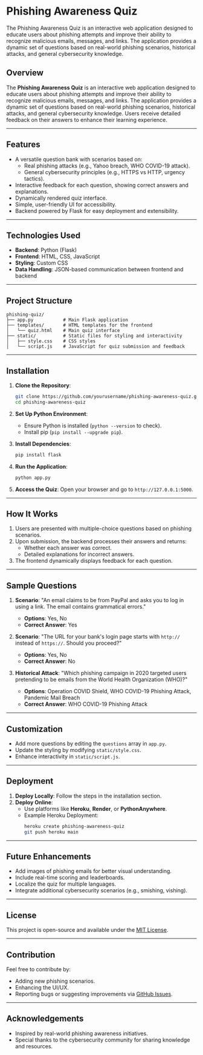 # Phishing Awareness Quiz
The Phishing Awareness Quiz is an interactive web application designed to educate users about phishing attempts and improve their ability to recognize malicious emails, messages, and links. The application provides a dynamic set of questions based on real-world phishing scenarios, historical attacks, and general cybersecurity knowledge.


## Overview
The **Phishing Awareness Quiz** is an interactive web application designed to educate users about phishing attempts and improve their ability to recognize malicious emails, messages, and links. The application provides a dynamic set of questions based on real-world phishing scenarios, historical attacks, and general cybersecurity knowledge. Users receive detailed feedback on their answers to enhance their learning experience.

---

## Features
- A versatile question bank with scenarios based on:
  - Real phishing attacks (e.g., Yahoo breach, WHO COVID-19 attack).
  - General cybersecurity principles (e.g., HTTPS vs HTTP, urgency tactics).
- Interactive feedback for each question, showing correct answers and explanations.
- Dynamically rendered quiz interface.
- Simple, user-friendly UI for accessibility.
- Backend powered by Flask for easy deployment and extensibility.

---

## Technologies Used
- **Backend**: Python (Flask)
- **Frontend**: HTML, CSS, JavaScript
- **Styling**: Custom CSS
- **Data Handling**: JSON-based communication between frontend and backend

---

## Project Structure
```
phishing-quiz/
├── app.py           # Main Flask application
├── templates/       # HTML templates for the frontend
│   └── quiz.html    # Main quiz interface
├── static/          # Static files for styling and interactivity
│   ├── style.css    # CSS styles
│   └── script.js    # JavaScript for quiz submission and feedback
```

---

## Installation
1. **Clone the Repository**:
   ```bash
   git clone https://github.com/yourusername/phishing-awareness-quiz.git
   cd phishing-awareness-quiz
   ```

2. **Set Up Python Environment**:
   - Ensure Python is installed (`python --version` to check).
   - Install pip (`pip install --upgrade pip`).

3. **Install Dependencies**:
   ```bash
   pip install flask
   ```

4. **Run the Application**:
   ```bash
   python app.py
   ```

5. **Access the Quiz**:
   Open your browser and go to `http://127.0.0.1:5000`.

---

## How It Works
1. Users are presented with multiple-choice questions based on phishing scenarios.
2. Upon submission, the backend processes their answers and returns:
   - Whether each answer was correct.
   - Detailed explanations for incorrect answers.
3. The frontend dynamically displays feedback for each question.

---

## Sample Questions
1. **Scenario**: "An email claims to be from PayPal and asks you to log in using a link. The email contains grammatical errors."
   - **Options**: Yes, No
   - **Correct Answer**: Yes

2. **Scenario**: "The URL for your bank's login page starts with `http://` instead of `https://`. Should you proceed?"
   - **Options**: Yes, No
   - **Correct Answer**: No

3. **Historical Attack**: "Which phishing campaign in 2020 targeted users pretending to be emails from the World Health Organization (WHO)?"
   - **Options**: Operation COVID Shield, WHO COVID-19 Phishing Attack, Pandemic Mail Breach
   - **Correct Answer**: WHO COVID-19 Phishing Attack

---

## Customization
- Add more questions by editing the `questions` array in `app.py`.
- Update the styling by modifying `static/style.css`.
- Enhance interactivity in `static/script.js`.

---

## Deployment
1. **Deploy Locally**: Follow the steps in the installation section.
2. **Deploy Online**:
   - Use platforms like **Heroku**, **Render**, or **PythonAnywhere**.
   - Example Heroku Deployment:
     ```bash
     heroku create phishing-awareness-quiz
     git push heroku main
     ```

---

## Future Enhancements
- Add images of phishing emails for better visual understanding.
- Include real-time scoring and leaderboards.
- Localize the quiz for multiple languages.
- Integrate additional cybersecurity scenarios (e.g., smishing, vishing).

---

## License
This project is open-source and available under the [MIT License](LICENSE).

---

## Contribution
Feel free to contribute by:
- Adding new phishing scenarios.
- Enhancing the UI/UX.
- Reporting bugs or suggesting improvements via [GitHub Issues](https://github.com/yourusername/phishing-awareness-quiz/issues).

---

## Acknowledgements
- Inspired by real-world phishing awareness initiatives.
- Special thanks to the cybersecurity community for sharing knowledge and resources.

